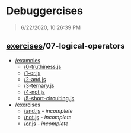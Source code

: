 # Debuggercises 

> 6/22/2020, 10:26:39 PM 

## [exercises](../README.md)/07-logical-operators 

- [/examples](./examples/README.md)
  - [/0-truthiness.js](./examples/README.md#0-truthinessjs)  
  - [/1-or.js](./examples/README.md#1-orjs)  
  - [/2-and.js](./examples/README.md#2-andjs)  
  - [/3-ternary.js](./examples/README.md#3-ternaryjs)  
  - [/4-not.js](./examples/README.md#4-notjs)  
  - [/5-short-circuiting.js](./examples/README.md#5-short-circuitingjs)  
- [/exercises](./exercises/README.md)
  - [/and.js](./exercises/README.md#andjs) - _incomplete_ 
  - [/not.js](./exercises/README.md#notjs) - _incomplete_ 
  - [/or.js](./exercises/README.md#orjs) - _incomplete_ 
